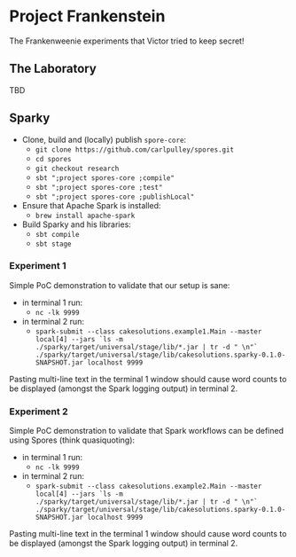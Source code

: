 # Project Frankenstein

The Frankenweenie experiments that Victor tried to keep secret!

## The Laboratory

TBD

## Sparky

* Clone, build and (locally) publish `spore-core`:
    * `git clone https://github.com/carlpulley/spores.git`
    * `cd spores`
    * `git checkout research`
    * `sbt ";project spores-core ;compile"`
    * `sbt ";project spores-core ;test"`
    * `sbt ";project spores-core ;publishLocal"`
* Ensure that Apache Spark is installed:
    * `brew install apache-spark`
* Build Sparky and his libraries:
    * `sbt compile`
    * `sbt stage`

### Experiment 1

Simple PoC demonstration to validate that our setup is sane:
* in terminal 1 run:
    * `nc -lk 9999`
* in terminal 2 run:
    * ```spark-submit --class cakesolutions.example1.Main --master local[4] --jars `ls -m ./sparky/target/universal/stage/lib/*.jar | tr -d " \n"` ./sparky/target/universal/stage/lib/cakesolutions.sparky-0.1.0-SNAPSHOT.jar localhost 9999```

Pasting multi-line text in the terminal 1 window should cause word counts to be displayed (amongst the Spark logging output)
in terminal 2.

### Experiment 2

Simple PoC demonstration to validate that Spark workflows can be defined using Spores (think quasiquoting):
* in terminal 1 run:
    * `nc -lk 9999`
* in terminal 2 run:
    * ```spark-submit --class cakesolutions.example2.Main --master local[4] --jars `ls -m ./sparky/target/universal/stage/lib/*.jar | tr -d " \n"` ./sparky/target/universal/stage/lib/cakesolutions.sparky-0.1.0-SNAPSHOT.jar localhost 9999```

Pasting multi-line text in the terminal 1 window should cause word counts to be displayed (amongst the Spark logging output)
in terminal 2.
